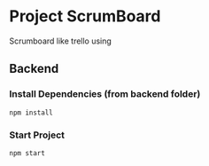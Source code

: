 # Project ScrumBoard 
Scrumboard like trello using 
## Backend
### Install Dependencies (from backend folder)
```
npm install
```
### Start Project
```
npm start
```